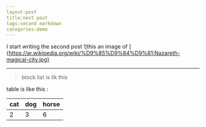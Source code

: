 ```yaml
---
layout:post
title:next post
tags:second markdown
categories:demo
---
```


I start writing the second post
![this an image of ]{https://ar.wikipedia.org/wiki/%D9%85%D9%84%D9%81:Nazareth-magical-city.jpg}

-----------------------

> block list 
> is lik this

table is like this :

|cat |dog |horse|
|---|---|---|
|2 |3 |6 |
